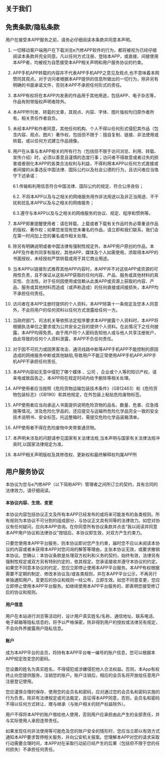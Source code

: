 
## 关于我们

## 免责条款/隐私条款

用户在接受本APP服务之前，请务必仔细阅读本条款并同意本声明。

1. 一切移动客户端用户在下载浏览e汽修APP软件的行为，都将被视为已经仔细阅读本条款并完全同意。凡以任何方式注册、登陆本APP，或直接、间接使用本APP者，均被视为自愿接受本APP相关声明和用户服务协议的约束。

2. APP手机APP转载的内容并不代表APP手机APP之意见及观点,也不意味着本网赞同其观点。对于访问者根据本APP提供的信息所做出的一切行为，除非另有明确的书面承诺文件，否则本APP不承担任何形式的责任。

3. 本APP有权将在本APP内发表的作品用于其他用途，包括APP、电子杂志等，作品有附带版权声明者除外。

4. 本APP所刊发、转载的文章，其观点、内容、字体、图片版权均归原作者所有，相关责任作者自负。

5. 未经本APP和作者同意，其他任何机构、个人不得以任何形式侵犯其作品（包含内容、观点、图片）著作权，包括但不限于：擅自复制、链接、非法使用或转载，或以任何方式建立作品镜像。

6. 用户在从事与本APP相关的所有行为（包括但不限于访问浏览、利用、转载、宣传介绍）时，必须以善意且谨慎的态度行事；访问者不得故意或者过失的损害或者弱化本APP的各类合法权利与利益，不得利用本APP以任何方式直接或者间接的从事违反中国法律、国际公约以及社会公德的行为，且访问者应当恪守下述承诺：

    6.1.传输和利用信息符合中国法律、国际公约的规定、符合公序良俗；

    6.2. 不将本APP以及与之相关的网络服务用作非法用途以及非正当用途、不干扰和扰乱本APP以及与之相关的网络服务；
    
    6.3.遵守与本APP以及与之相关的网络服务的协议、规定、程序和惯例等。

7. 本APP郑重提醒使用者：请在转载、上载或者下载有关作品时务必尊重该作品的版权、著作权；如果您发现有您未署名的作品，请立即和我们联系，我们会在第一时间加上您的署名或作相关处理。

8. 除另有明确说明或者中国法律有强制性规定外，本APP用户原创的作品，本APP及作者共同享有版权，其他APP、媒体及个人如需使用，须取得本APP的书面授权，未经授权严禁转载或用于其它商业用途。

9. 当本APP以链接形式推荐其他APP内容时，本APP并不对这些APP或资源的可用性负责，且不保证从这些APP获取的任何内容、产品、服务或其他材料的真实性、合法性。对于任何因使用或信赖从此类APP或资源上获取的内容、产品、服务或其他材料而造成（或声称造成）的任何直接或间接损失，本APP均不承担任何责任。

10. 访问者在本APP注册时提供的个人资料，本APP除第十一条规定及您本人同意外，不会将用户的任何资料以任何方式泄露给任何一方。

11. 当政府部门、司法机关等依照法定程序要求本APP披露个人资料时，本APP将根据执法单位之要求或为公共安全之目的提供个人资料。在此情况下之任何披露，本APP均得免责。由于用户将个人密码告知他人或与他人共享注册账户，由此导致的任何个人资料泄露，本APP不负任何责任。

12. 对于因不可抗力或因黑客攻击、通讯线路中断等APP手机APP不能控制的原因造成的网络服务中断或其他缺陷,导致用户不能正常使用APP手机APP,APP手机APP不承担任何责任,

13. 本APP内容如无意中侵犯了哪个媒体 、公司 、企业或个人等的知识产权，请来电或致函告之，本APP将在规定时间内给予删除等相关处理。

14. APP使用者应当按照《危险货物运输包装技术条件》（GB12463）和《危险货物包装标志》（GB190）和其他规定，在外包装上粘贴危险废物标签。

15. APP使用者应当向承运人书面提供说明危险货物的品名、数量、危害、应急措施等情况。涉及危险化学品的，还应提交与运输所危险化学品完全一致的安全技术说明书、安全标签。托运整箱时，需提交危险化学品装箱清单。

16. APP使用者不得在危险废物中夹带普通货物。

17. 本声明未涉及的问题请参见国家有关法律法规,当本声明与国家有关法律法规冲突时,以国家法律规定为准。

18. 本APP相关声明版权及其修改权、更新权和最终解释权均属APP所

## 用户服务协议

 本协议为您与e汽修APP（以下简称APP）管理者之间所订立的契约，具有合同的法律效力，请仔细阅读。

#### 本协议内容、生效、变更

 本协议内容包括协议正文及所有本APP已经发布的或将来可能发布的各类规则。所有规则为本协议不可分割的组成部分，与协议正文具有同等的法律效力。如您对协议有任何疑问，应向本APP咨询。在你同意所有协议条款并点击“我以阅读并同意本APP用户协议和法律协议”按钮后，本协议即生效，对双方产生约束力。

 只要您使用本APP平台服务，则本协议即对您产生约束，届时您不应以未阅读本协议的内容或者未获得本APP对您问询的解答等理由，主张本协议无效，或要求撤销本协议。您确认：本协议条款是处理双方权利和义务的契约，始终有效，法律另有强制性规定或双方另有特别约定的，依其规定。您承诺接收并遵守本协议的约定。如果您不同意本协议的约定，您应立即停止使用本APP平台服务。本APP有权根据需要不定期的制定、修改本协议及/或各类规则，并在本APP平台公示，不再另行单独通知用户。变更后的协议和规则一经公布，立即生效。如您不同意变更，您应立即停止使用本APP平台服务。如继续使用本APP平台服务的，即表明您接受修订后的协议和规则。

#### 用户信息

 用户在本站进行浏览等活动时，设计用户真实姓名/名称、通信地址、联系电话、电子邮箱等隐私信息的，将予以严格保密，除非得到用户的授权或法律另有规定，不会向外界披露用户隐私信息。

#### 账户

 成为本APP平台的会员，将持有本APP平台唯一编号的账户信息，您可以根据本APP规定改变您的密码。

 您设置的姓名为真实姓名，不得侵犯或涉嫌侵犯他人合法权益。否则，本App有权终止向您提供服务，注销您的账户。账户注销后，相应的会员名将开放给任意用户注册登记使用。

 您应谨慎合理的保存、使用您的会员名和密码，应对通过您的会员名和密码实施的行为负责。除非有法律规定或司法裁定，且征得本APP同意，否则，会员名和密码不得以任何方式转让、赠与继承（与账户相关的财产权益除外）。

 用户不得将本APP的账户借给他人使用，否则用户应承担由此产生的全部责任，并与实际使用人承担连带责任。

 如果发现任何非法使用等可能危及您的账户安全的情形时，您应当立即以有效方式通知本APP要求暂停相关服务，并向公安机关报案。您理解本APP对您的请求采取行动需要合理时间，本APP对在采取行动前已经产生的后果（包括但不限于您的任何损失）不承担任何责任。

